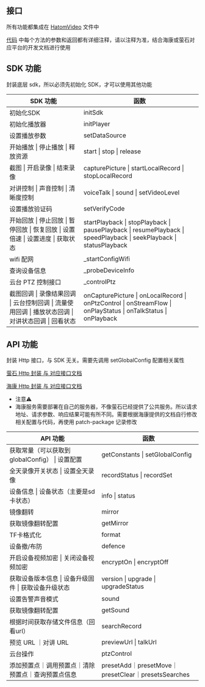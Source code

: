 ## 接口

所有功能都集成在 [HatomVideo](../src/HatomVideo.js) 文件中

[代码](../src/HatomVideo.js) 中每个方法的参数和返回都有详细注释，请以注释为准，结合海康或萤石对应平台的开发文档进行使用

## SDK 功能

封装底层 sdk，所以必须先初始化 SDK，才可以使用其他功能

| SDK 功能                                                         | 函数                                                                                                                  |
| -------------------------------------------------------------- | ------------------------------------------------------------------------------------------------------------------- |
| 初始化SDK                                                         | initSdk                                                                                                             |
| 初始化播放器                                                         | initPlayer                                                                                                          |
| 设置播放参数                                                         | setDataSource                                                                                                       |
| 开始播放 \| 停止播放 \| 释放资源                                           | start \| stop \| release                                                                                            |
| 截图 \| 开启录像 \| 结束录像                                             | capturePicture \| startLocalRecord \| stopLocalRecord                                                               |
| 对讲控制 \| 声音控制 \| 清晰度控制                                          | voiceTalk \| sound \| setVideoLevel                                                                                 |
| 设置播放验证码                                                        | setVerifyCode                                                                                                       |
| 开始回放 \| 停止回放 \| 暂停回放 \| 恢复回放 \| 设置倍速 \| 设置进度 \| 获取状态           | startPlayback \| stopPlayback \| pausePlayback \| resumePlayback \| speedPlayback \| seekPlayback \| statusPlayback |
| wifi 配网                                                        | _startConfigWifi                                                                                                    |
| 查询设备信息                                                         | _probeDeviceInfo                                                                                                    |
| 云台 PTZ 控制接口                                                    | _controlPtz                                                                                                         |
| 截图回调 \| 录像结果回调 \| 云台控制回调 \| 流量使用回调 \| 播放状态回调 \| 对讲状态回调 \| 回看状态 | onCapturePicture \| onLocalRecord \| onPtzControl \| onStreamFlow \| onPlayStatus \| onTalkStatus \| onPlayback     |

## API 功能

封装 Http 接口，与 SDK 无关。需要先调用 setGlobalConfig 配置相关属性

[萤石 Http 封装 与 对应接口文档](../src/api/EzvizApi.js) 

[海康 Http 封装 与 对应接口文档](../src/api/HikApi.js) 

* 注意⚠️
* 海康服务需要部署在自己的服务器，不像萤石已经提供了公共服务。所以请求地址、请求参数、响应结果可能有所不同。需要根据海康提供的文档自行修改相关配置与代码，再使用 patch-package 记录修改

| API 功能                           | 函数                                               |
| -------------------------------- | ------------------------------------------------ |
| 获取常量（可以获取到 globalConfig） \| 设置配置 | getConstants \| setGlobalConfig                  |
| 全天录像开关状态 \| 设置全天录像               | recordStatus \| recordSet                        |
| 设备信息 \| 设备状态（主要是sd卡状态）           | info \| status                                   |
| 镜像翻转                             | mirror                                           |
| 获取镜像翻转配置                         | getMirror                                        |
| TF卡格式化                           | format                                           |
| 设备撤/布防                           | defence                                          |
| 开启设备视频加密 \| 关闭设备视频加密             | encryptOn \| encryptOff                          |
| 获取设备版本信息 \| 设备升级固件 \| 获取设备升级状态   | version \| upgrade \| upgradeStatus              |
| 设置告警声音模式                         | sound                                            |
| 获取镜像翻转配置                         | getSound                                         |
| 根据时间获取存储文件信息（回看url）              | searchRecord                                     |
| 预览 URL ｜对讲 URL                   | previewUrl \| talkUrl                            |
| 云台操作                             | ptzControl                                       |
| 添加预置点｜调用预置点｜清除预置点｜查询预置点信息        | presetAdd｜presetMove｜presetClear｜presetsSearches |
